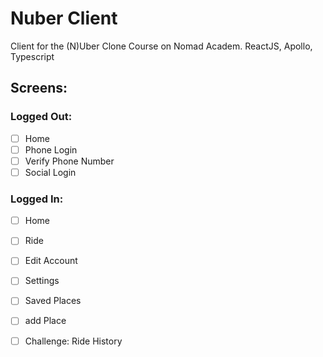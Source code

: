 # Nuber Client

Client for the (N)Uber Clone Course on Nomad Academ. ReactJS, Apollo, Typescript

## Screens:

### Logged Out:

  - [ ] Home
  - [ ] Phone Login
  - [ ] Verify Phone Number
  - [ ] Social Login

### Logged In:

  - [ ] Home
  - [ ] Ride
  - [ ] Edit Account
  - [ ] Settings
  - [ ] Saved Places
  - [ ] add Place
  - [ ] Challenge: Ride History
 
